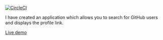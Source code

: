 [![CircleCI](https://circleci.com/gh/shafali03/Search-Github-users.svg?style=svg)](https://circleci.com/gh/shafali03/Search-Github-users)

 


I have created an application which allows you to search for GitHub users and displays the profile link.

[Live demo](https://search-github-users-app.netlify.app/)

